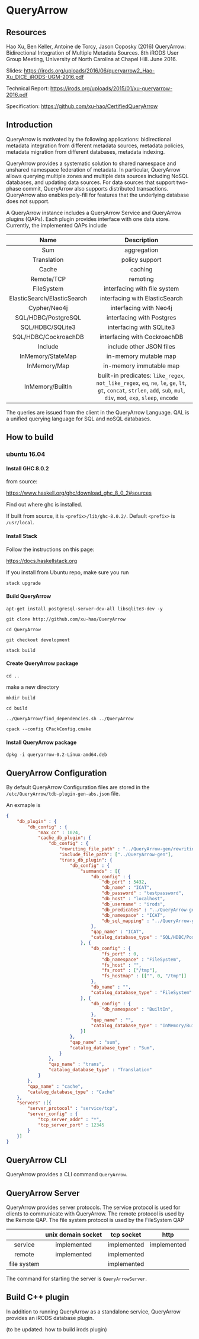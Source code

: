 # QueryArrow

## Resources
Hao Xu, Ben Keller, Antoine de Torcy, Jason Coposky (2016) QueryArrow: Bidirectional Integration of Multiple Metadata Sources. 8th iRODS User Group Meeting, University of North Carolina at Chapel Hill. June 2016.

Slides: https://irods.org/uploads/2016/06/queryarrow2_Hao-Xu_DICE_iRODS-UGM-2016.pdf

Technical Report: https://irods.org/uploads/2015/01/xu-queryarrow-2016.pdf

Specification: https://github.com/xu-hao/CertifiedQueryArrow

## Introduction

QueryArrow is motivated by the following applications: bidirectional metadata integration from different metadata sources, metadata policies, metadata migration from different databases, metadata indexing.

QueryArrow provides a systematic solution to shared namespace and unshared namespace federation of metadata. In particular, QueryArrow allows querying multiple zones and multiple data sources including NoSQL databases, and updating data sources. For data sources that support two-phase commit, QueryArrow also supports distributed transactions. QueryArrow also enables poly-fill for features that the underlying database does not support.

A QueryArrow instance includes a QueryArrow Service and QueryArrow plugins (QAPs). Each plugin provides interface with one data store. Currently, the implemented QAPs include

|        Name       |           Description          |
|:-----------------:|:------------------------------:|
|      Sum      |           aggregation          |
|  Translation  |         policy support         |
|     Cache     |             caching            |
|      Remote/TCP   |            remoting            |
| FileSystem | interfacing with file system |
| ElasticSearch/ElasticSearch | interfacing with ElasticSearch |
|     Cypher/Neo4j     |     interfacing with Neo4j     |
|   SQL/HDBC/PostgreSQL  |    interfacing with Postgres   |
|    SQL/HDBC/SQLite3    |    interfacing with SQLite3    |
|  SQL/HDBC/CockroachDB   |  interfacing with CockroachDB  |
|  Include   |  include other JSON files  |
|  InMemory/StateMap  |      in-memory mutable map     |
| InMemory/Map |     in-memory immutable map    |
|       InMemory/BuiltIn      |   built-in predicates: `like_regex`, `not_like_regex`, `eq`, `ne`, `le`, `ge`, `lt`, `gt`, `concat`, `strlen`, `add`, `sub`, `mul`, `div`, `mod`, `exp`, `sleep`, `encode`     |


The queries are issued from the client in the QueryArrow Language. QAL is a unified querying language for SQL and noSQL databases.

## How to build

### ubuntu 16.04

#### Install GHC 8.0.2

from source:

https://www.haskell.org/ghc/download_ghc_8_0_2#sources

Find out where ghc is installed.

If built from source, it is `<prefix>/lib/ghc-8.0.2/`. Default `<prefix>` is `/usr/local`.

#### Install Stack

Follow the instructions on this page:

https://docs.haskellstack.org

If you install from Ubuntu repo, make sure you run

    stack upgrade

#### Build QueryArrow

    apt-get install postgresql-server-dev-all libsqlite3-dev -y

    git clone http://github.com/xu-hao/QueryArrow

    cd QueryArrow

    git checkout development

    stack build

#### Create QueryArrow package

    cd ..

make a new directory

    mkdir build

    cd build

    ../QueryArrow/find_dependencies.sh ../QueryArrow

    cpack --config CPackConfig.cmake

#### Install QueryArrow package

    dpkg -i queryarrow-0.2-Linux-amd64.deb

## QueryArrow Configuration

By default QueryArrow Configuration files are stored in the `/etc/QueryArrow/tdb-plugin-gen-abs.json` file.

An exmaple is

~~~json
{
    "db_plugin" : {
        "db_config" : {
            "max_cc" : 1024,
            "cache_db_plugin": {
                "db_config" : {
                    "rewriting_file_path" : "../QueryArrow-gen/rewriting-plugin-gen.rules",
                    "include_file_path": ["../QueryArrow-gen"],
                    "trans_db_plugin": {
                        "db_config" : {
                            "summands" : [{
                                "db_config" : {
                                    "db_port" : 5432,
                                    "db_name" : "ICAT",
                                    "db_password" : "testpassword",
                                    "db_host" : "localhost",
                                    "db_username" : "irods",
                                    "db_predicates" : "../QueryArrow-gen/gen/ICATGen",
                                    "db_namespace" : "ICAT",
                                    "db_sql_mapping" : "../QueryArrow-gen/gen/SQL/ICATGen"
                                },
                                "qap_name" : "ICAT",
                                "catalog_database_type" : "SQL/HDBC/PostgreSQL"
                            }, {
                                "db_config" : {
                                    "fs_port" : 0,
                                    "db_namespace" : "FileSystem",
                                    "fs_host" : "",
                                    "fs_root" : ["/tmp"],
                                    "fs_hostmap" : [["", 0, "/tmp"]]
                                },
                                "db_name" : "",
                                "catalog_database_type" : "FileSystem"
                            }, {
                                "db_config" : {
                                    "db_namespace" : "BuiltIn",
                                },
                                "qap_name" : "",
                                "catalog_database_type" : "InMemory/BuiltIn"
                            }]
                        },
                        "qap_name" : "sum",
                        "catalog_database_type" : "Sum",
                    }
                },
                "qap_name" : "trans",
                "catalog_database_type" : "Translation"
            }
        },
        "qap_name" : "cache",
        "catalog_database_type" : "Cache"
    },
    "servers" :[{
        "server_protocol" : "service/tcp",
        "server_config" : {
            "tcp_server_addr" : "*",
            "tcp_server_port" : 12345
        }
    }]
}
~~~

## QueryArrow CLI

QueryArrow provides a CLI command `QueryArrow`.

## QueryArrow Server

QueryArrow provides server protocols. The service protocol is used for clients to communicate with QueryArrow. The remote protocol is used by the Remote QAP. The file system protocol is used by the FileSystem QAP

|       |unix domain socket|tcp socket|http|
|:-----:|:----------------:|:--------:|:--:|
|service| implemented| implemented | implemented |
|remote| implemented | implemented| |
|file system|  | implemented | |

The command for starting the server is `QueryArrowServer`.

## Build C++ plugin

In addition to running QueryArrow as a standalone service, QueryArrow provides an iRODS database plugin.

(to be updated: how to build irods plugin)

